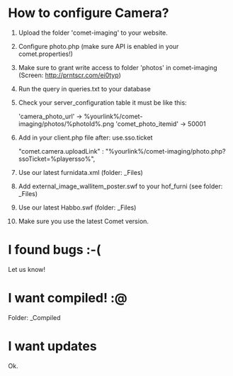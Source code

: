 # How to configure Camera?
1. Upload the folder 'comet-imaging' to your website.
2. Configure photo.php (make sure API is enabled in your comet.properties!)
3. Make sure to grant write access to folder 'photos' in comet-imaging (Screen: http://prntscr.com/ei0typ)
4. Run the query in queries.txt to your database
5. Check your server_configuration table it must be like this:

	'camera_photo_url'   -> %yourlink%/comet-imaging/photos/%photoId%.png
	'comet_photo_itemid' -> 50001
	
6. Add in your client.php file after: use.sso.ticket

	"comet.camera.uploadLink" : "%yourlink%/comet-imaging/photo.php?ssoTicket=%playersso%",

7. Use our latest furnidata.xml (folder: _Files)
8. Add external_image_wallitem_poster.swf to your hof_furni (see folder: _Files)
9. Use our latest Habbo.swf (folder: _Files)
10. Make sure you use the latest Comet version.

# I found bugs :-(
Let us know!

# I want compiled! :@
Folder: _Compiled

# I want updates
Ok.

